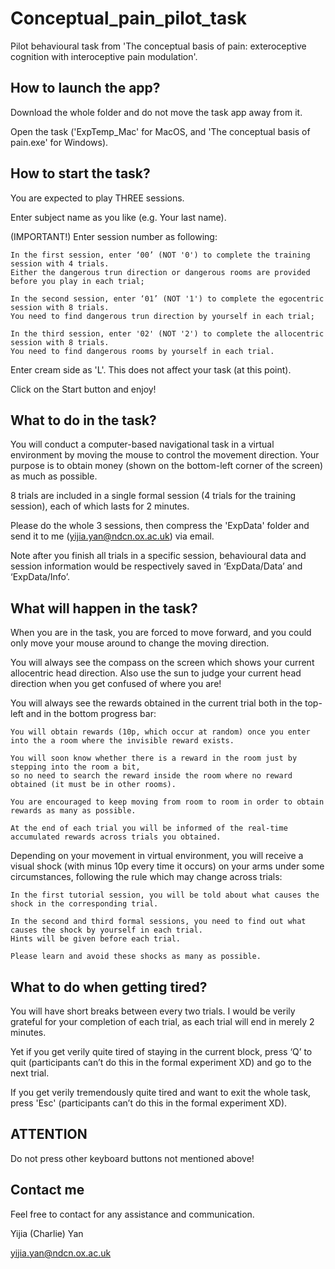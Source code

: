 # Conceptual_pain_pilot_task

Pilot behavioural task from 'The conceptual basis of pain: exteroceptive cognition with interoceptive pain modulation'.

## How to launch the app?
 
Download the whole folder and do not move the task app away from it.
 
Open the task ('ExpTemp_Mac' for MacOS, and 'The conceptual basis of pain.exe' for Windows). 


## How to start the task?

You are expected to play THREE sessions.

Enter subject name as you like (e.g. Your last name). 
 
(IMPORTANT!) Enter session number as following: 

    In the first session, enter ‘00’ (NOT '0') to complete the training session with 4 trials. 
    Either the dangerous trun direction or dangerous rooms are provided before you play in each trial;
    
    In the second session, enter ‘01’ (NOT '1') to complete the egocentric session with 8 trials.
    You need to find dangerous trun direction by yourself in each trial;
    
    In the third session, enter '02' (NOT '2') to complete the allocentric session with 8 trials. 
    You need to find dangerous rooms by yourself in each trial. 

Enter cream side as 'L'. This does not affect your task (at this point).

Click on the Start button and enjoy!


## What to do in the task?

You will conduct a computer-based navigational task in a virtual environment by moving the mouse to control the movement direction. Your purpose is to obtain money (shown on the bottom-left corner of the screen) as much as possible.

8 trials are included in a single formal session (4 trials for the training session), each of which lasts for 2 minutes. 

Please do the whole 3 sessions, then compress the 'ExpData' folder and send it to me (yijia.yan@ndcn.ox.ac.uk) via email.

Note after you finish all trials in a specific session, behavioural data and session information would be respectively saved in ‘ExpData/Data’ and ‘ExpData/Info’.


## What will happen in the task?

When you are in the task, you are forced to move forward, and you could only move your mouse around to change the moving direction. 

You will always see the compass on the screen which shows your current allocentric head direction. Also use the sun to judge your current head direction when you get confused of where you are!

You will always see the rewards obtained in the current trial both in the top-left and in the bottom progress bar:

    You will obtain rewards (10p, which occur at random) once you enter into the a room where the invisible reward exists. 
    
    You will soon know whether there is a reward in the room just by stepping into the room a bit, 
    so no need to search the reward inside the room where no reward obtained (it must be in other rooms). 
    
    You are encouraged to keep moving from room to room in order to obtain rewards as many as possible. 
    
    At the end of each trial you will be informed of the real-time accumulated rewards across trials you obtained.

Depending on your movement in virtual environment, you will receive a visual shock (with minus 10p every time it occurs) on your arms under some circumstances, following the rule which may change across trials: 

    In the first tutorial session, you will be told about what causes the shock in the corresponding trial.
    
    In the second and third formal sessions, you need to find out what causes the shock by yourself in each trial. 
    Hints will be given before each trial. 
    
    Please learn and avoid these shocks as many as possible.


## What to do when getting tired?

You will have short breaks between every two trials. I would be verily grateful for your completion of each trial, as each trial will end in merely 2 minutes.

Yet if you get verily quite tired of staying in the current block, press ‘Q’ to quit (participants can’t do this in the formal experiment XD) and go to the next trial.

If you get verily tremendously quite tired and want to exit the whole task, press 'Esc' (participants can’t do this in the formal experiment XD).


## ATTENTION

Do not press other keyboard buttons not mentioned above!


## Contact me

Feel free to contact for any assistance and communication.

Yijia (Charlie) Yan

yijia.yan@ndcn.ox.ac.uk
